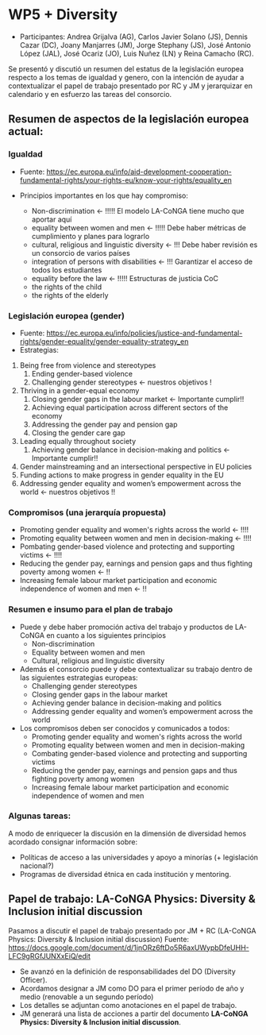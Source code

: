 # WP5 + Diversity

* Participantes: Andrea Grijalva (AG), Carlos Javier Solano (JS), Dennis Cazar (DC), Joany Manjarres (JM), Jorge Stephany (JS), José Antonio López (JAL), José Ocariz (JO), Luis Nuñez (LN) y Reina Camacho (RC).

Se presentó y discutió un resumen del estatus de la legislación europea respecto a los temas de igualdad y genero, con la intención de ayudar a contextualizar el papel de trabajo presentado por RC y JM y jerarquizar en calendario y en esfuerzo las tareas del consorcio.

## Resumen de aspectos de la legislación europea actual:

### Igualdad
* Fuente: https://ec.europa.eu/info/aid-development-cooperation-fundamental-rights/your-rights-eu/know-your-rights/equality_en

* Principios importantes en los que hay compromiso:
    * Non-discrimination ← !!!!! El modelo LA-CoNGA tiene mucho que aportar aquí
    * equality between women and men ← !!!!! Debe haber métricas de cumplimiento y planes para lograrlo
    * cultural, religious and linguistic diversity ← !!! Debe haber revisión es un consorcio de varios países
    * integration of persons with disabilities ← !!! Garantizar el acceso de todos los estudiantes
    * equality before the law ← !!!!! Estructuras de justicia CoC
    * the rights of the child
    * the rights of the elderly

### Legislación europea (gender)
* Fuente: https://ec.europa.eu/info/policies/justice-and-fundamental-rights/gender-equality/gender-equality-strategy_en
* Estrategias:
1. Being free from violence and stereotypes
    1. Ending gender-based violence
    2. Challenging gender stereotypes ← nuestros objetivos !
2. Thriving in a gender-equal economy
    1. Closing gender gaps in the labour market ← Importante cumplir!!
    2. Achieving equal participation across different sectors of the economy
    3. Addressing the gender pay and pension gap
    4. Closing the gender care gap
3. Leading equally throughout society
    1. Achieving gender balance in decision-making and politics ← Importante cumplir!!
4. Gender mainstreaming and an intersectional perspective in EU policies
5. Funding actions to make progress in gender equality in the EU
6. Addressing gender equality and women’s empowerment across the world ← nuestros objetivos !!

### Compromisos (una jerarquía propuesta)
* Promoting gender equality and women's rights across the world ← !!!!
* Promoting equality between women and men in decision-making ← !!!!
* Pombating gender-based violence and protecting and supporting victims ← !!!!
* Reducing the gender pay, earnings and pension gaps and thus fighting poverty among women ← !!
* Increasing female labour market participation and economic independence of women and men ← !!

### Resumen e insumo para el plan de trabajo
* Puede y debe haber promoción activa del trabajo y productos de LA-CoNGA en cuanto a los siguientes principios
    * Non-discrimination 
    * Equality between women and men 
    * Cultural, religious and linguistic diversity 
* Además el consorcio puede y debe contextualizar su trabajo dentro de las siguientes estrategias europeas:
    * Challenging gender stereotypes
    * Closing gender gaps in the labour market
    * Achieving gender balance in decision-making and politics
    * Addressing gender equality and women’s empowerment across the world
* Los compromisos deben ser conocidos y comunicados a todos:
    * Promoting gender equality and women's rights across the world
    * Promoting equality between women and men in decision-making
    * Combating gender-based violence and protecting and supporting victims
    * Reducing the gender pay, earnings and pension gaps and thus fighting poverty among women
    * Increasing female labour market participation and economic independence of women and men

### Algunas tareas:
A modo de enriquecer la discusión en la dimensión de diversidad hemos acordado consignar información sobre:
* Políticas de acceso a las universidades y apoyo a minorías (+ legislación nacional?)
* Programas de diversidad étnica en cada institución y mentoring.

## Papel de trabajo: LA-CoNGA Physics: Diversity & Inclusion initial discussion
Pasamos a discutir el papel de trabajo presentado por JM + RC (LA-CoNGA Physics: Diversity & Inclusion initial discussion) 
Fuente: https://docs.google.com/document/d/1jnORz6ftDo5R6axUWypbDfeUHH-LFC9gRGfJUNXxEiQ/edit

* Se avanzó en la definición de responsabilidades del DO (Diversity Officer).
* Acordamos designar a JM como DO para el primer período de año y medio (renovable a un segundo período)
* Los detalles se adjuntan como anotaciones en el papel de trabajo.
* JM generará una lista de acciones a partir del documento **LA-CoNGA Physics: Diversity & Inclusion initial discussion**.
